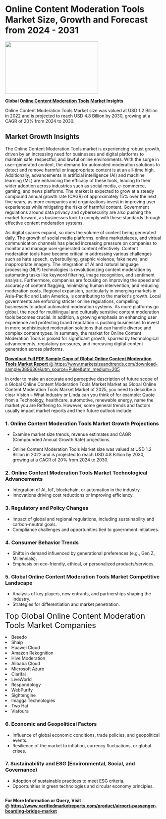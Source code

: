 <H1>Online Content Moderation Tools Market Size, Growth and Forecast from 2024 - 2031</H1><img class="aligncenter size-medium wp-image-584254" src="https://thirdeyenews.in/wp-content/uploads/2024/09/Global-Market-Research-300x168.jpeg" alt="" width="300" height="168" /><p><strong>Global&nbsp;<a href="https://www.marketsizeandtrends.com/download-sample/389636/&amp;utm_source=Pulse&amp;utm_medium=205">Online Content Moderation Tools Market</a> Insights</strong></p><p>Online Content Moderation Tools Market size was valued at USD 1.2 Billion in 2022 and is projected to reach USD 4.8 Billion by 2030, growing at a CAGR of 20% from 2024 to 2030.</p><p><h2>Market Growth Insights</h2> <p>The Online Content Moderation Tools market is experiencing robust growth, driven by an increasing need for businesses and digital platforms to maintain safe, respectful, and lawful online environments. With the surge in user-generated content, the demand for automated moderation solutions to detect and remove harmful or inappropriate content is at an all-time high. Additionally, advancements in artificial intelligence (AI) and machine learning (ML) are enhancing the efficacy of these tools, leading to their wider adoption across industries such as social media, e-commerce, gaming, and news platforms. The market is expected to grow at a steady compound annual growth rate (CAGR) of approximately 15% over the next five years, as more companies and organizations invest in improving user experiences while mitigating the risks of harmful content. Government regulations around data privacy and cybersecurity are also pushing the market forward, as businesses look to comply with these standards through effective content moderation systems.</p> <p><a href="#"></a></p> <p>As digital spaces expand, so does the volume of content being generated daily. The growth of social media platforms, online marketplaces, and virtual communication channels has placed increasing pressure on companies to monitor and manage user-generated content effectively. Content moderation tools have become critical in addressing various challenges such as hate speech, cyberbullying, graphic violence, fake news, and inappropriate imagery. The integration of AI and natural language processing (NLP) technologies is revolutionizing content moderation by automating tasks like keyword filtering, image recognition, and sentiment analysis. Furthermore, companies are focusing on improving the speed and accuracy of content flagging, minimizing human intervention, and reducing moderation costs. Regional expansion, particularly in emerging markets in Asia-Pacific and Latin America, is contributing to the market's growth. Local governments are enforcing stricter online regulations, compelling businesses to adopt automated moderation systems. As more platforms go global, the need for multilingual and culturally sensitive content moderation tools becomes crucial. In addition, a growing emphasis on enhancing user experience and protecting brand reputation is pushing businesses to invest in more sophisticated moderation solutions that can handle diverse and complex content types. In summary, the market for Online Content Moderation Tools is poised for significant growth, spurred by technological advancements, regulatory pressures, and increasing digital content generation across platforms.</p> <p><a href="#"></p><p><span class=""><strong>Download Full PDF Sample Copy of Global Online Content Moderation Tools Market Report</strong> @ <a href="https://www.marketsizeandtrends.com/download-sample/389636/&amp;utm_source=Pulse&amp;utm_medium=205" target="_blank">https://www.marketsizeandtrends.com/download-sample/389636/&amp;utm_source=Pulse&amp;utm_medium=205</a></span></p><p>In order to make an accurate and perceptive description of future scope of a Global&nbsp;Online Content Moderation Tools Market Market as Global&nbsp;Online Content Moderation Tools Market Market of 2025, you need to describe a clear Vision &ndash; What Industry or Linda can you think of for example: Quote from a Technology, healthcare, automotive, renewable energy, name the market you are Reffering to. However, some general trends and factors usually impact market reports and their future outlook include:</p><h3>1.&nbsp;<strong>Online Content Moderation Tools Market Growth Projections</strong></h3><ul><li>Examine market size trends, revenue estimates and CAGR (Compounded Annual Growth Rate) projections.</li><li><p>Online Content Moderation Tools Market size was valued at USD 1.2 Billion in 2022 and is projected to reach USD 4.8 Billion by 2030, growing at a CAGR of 20% from 2024 to 2030.</p></li></ul><h3>2.&nbsp;<strong>Online Content Moderation Tools Market Technological Advancements</strong></h3><ul><li>Integration of AI, IoT, blockchain, or automation in the industry.</li><li>Innovations driving cost reductions or improving efficiency.</li></ul><h3>3.&nbsp;<strong>Regulatory and Policy Changes</strong></h3><ul><li>Impact of global and regional regulations, including sustainability and carbon-neutral goals.</li><li>Compliance challenges and opportunities tied to government initiatives.</li></ul><h3>4.&nbsp;<strong>Consumer Behavior Trends</strong></h3><ul><li>Shifts in demand influenced by generational preferences (e.g., Gen Z, Millennials).</li><li>Emphasis on eco-friendly, ethical, or personalized products/services.</li></ul><h3>5.&nbsp;<strong>Global Online Content Moderation Tools Market Competitive Landscape</strong></h3><ul><li>Analysis of key players, new entrants, and partnerships shaping the industry.</li><li>Strategies for differentiation and market penetration.</li></ul><p data-pm-slice="1 1 []"><span style="color: inherit; font-family: inherit; font-size: 25px;">Top Global Online Content Moderation Tools Market Companies</span></p><div class="" data-test-id=""><p><li>Besedo</li><li> Shaip</li><li> Huawei Cloud</li><li> Amazon Rekognition</li><li> Hive Moderation</li><li> Alibaba Cloud</li><li> Microsoft Azure</li><li> Clarifai</li><li> LiveWorld</li><li> Respondology</li><li> WebPurify</li><li> Sightengine</li><li> Imagga Technologies</li><li> Two Hat</li><li> Viafoura</li></p></div><h3>6.&nbsp;<strong>Economic and Geopolitical Factors</strong></h3><ul><li>Influence of global economic conditions, trade policies, and geopolitical events.</li><li>Resilience of the market to inflation, currency fluctuations, or global crises.</li></ul><h3>7.&nbsp;<strong>Sustainability and ESG (Environmental, Social, and Governance)</strong></h3><ul><li>Adoption of sustainable practices to meet ESG criteria.</li><li>Opportunities in green technologies and circular economy principles.</li></ul><h2><strong style="font-size: 14px;">For More Information or Query, Visit @&nbsp;</strong><a style="background-color: #ffffff; font-size: 14px;" href="https://www.marketsizeandtrends.com/report/online-content-moderation-tools-market/" target="_blank">https://www.verifiedmarketreports.com/product/airport-passenger-boarding-bridge-market</a></h2>
